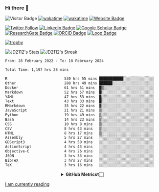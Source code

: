 ### Hi there 👋
![Visitor Badge](https://visitor-badge.laobi.icu/badge?page_id=JD2112.JD2112)
[![wakatime](https://github.com/JD2112/JD2112/actions/workflows/waka-readme.yml/badge.svg)](https://github.com/JD2112/JD2112/actions/workflows/waka-readme.yml)
[![wakatime](https://wakatime.com/badge/user/fe95275f-909a-4147-a45d-624981173898.svg)](https://wakatime.com/@fe95275f-909a-4147-a45d-624981173898)
[![Website Badge](https://img.shields.io/badge/website-informational?style=flat-square)](http://jyotirmoydas.netlify.app)

[![Twitter Follow](https://img.shields.io/twitter/follow/jyotirmoy21?style=social)](https://twitter.com/jyotirmoy21)
[![Linkedin Badge](https://img.shields.io/badge/-jyotirmoy-blue?style=plastic&logo=Linkedin&logoColor=white&link=https://www.linkedin.com/in/dasjyotirmoy/)](https://www.linkedin.com/in/dasjyotirmoy/)
[![Google Scholar Badge](https://img.shields.io/badge/-jyotirmoy-blue?style=plastic&logo=GoogleScholar&logoColor=white&link=https://scholar.google.se/citations?user=IMBYOv8AAAAJ&hl=en)](https://scholar.google.se/citations?user=IMBYOv8AAAAJ&hl=en)
[![ResearchGate Badge](https://img.shields.io/badge/-jyotirmoy-cyan?style=plastic&logo=ResearchGate&logoColor=white&link=https://www.researchgate.net/profile/Jyotirmoy-Das-3)](https://www.researchgate.net/profile/Jyotirmoy-Das-3)
[![ORCiD Badge](https://img.shields.io/badge/-jyotirmoy-green?style=plastic&logo=orcid&logoColor=white&link=https://orcid.org/0000-0002-5649-4658)](https://orcid.org/0000-0002-5649-4658)
[![Loop Badge](https://img.shields.io/badge/-jyotirmoy-orange?style=plastic&logo=Loop&logoColor=white&link=https://loop.frontiersin.org/people/1519976/overview)](https://loop.frontiersin.org/people/1519976/overview)

[![trophy](https://github-profile-trophy.vercel.app/?username=JD2112)](https://github.com/ryo-ma/github-profile-trophy)

<!--
**JD2112/JD2112** is a ✨ _special_ ✨ repository because its `README.md` (this file) appears on your GitHub profile.

Here are some ideas to get you started:

- 🔭 I’m currently working on ...
- 🌱 I’m currently learning ...
- 👯 I’m looking to collaborate on ...
- 🤔 I’m looking for help with ...
- 💬 Ask me about ...
- 📫 How to reach me: ...
- 😄 Pronouns: ...
- ⚡ Fun fact: ...
![JD2112's Top Languages](https://github-readme-stats.vercel.app/api/top-langs/?username=JD2112&theme=vue-dark&show_icons=true&hide_border=true&layout=compact)
-->
![JD2112's Stats](https://github-readme-stats.vercel.app/api?username=JD2112&theme=vue-dark&show_icons=true&hide_border=true&count_private=true)
![JD2112's Streak](https://github-readme-streak-stats.herokuapp.com/?user=JD2112&theme=vue-dark&hide_border=true)





<!--START_SECTION:waka-->

```txt
From: 28 February 2022 - To: 18 February 2024

Total Time: 1,197 hrs 28 mins

R                          530 hrs 55 mins ███████████░░░░░░░░░░░░░░   44.34 %
Other                      288 hrs 49 mins ██████░░░░░░░░░░░░░░░░░░░   24.12 %
Docker                     61 hrs 51 mins  █▒░░░░░░░░░░░░░░░░░░░░░░░   05.17 %
Markdown                   52 hrs 57 mins  █░░░░░░░░░░░░░░░░░░░░░░░░   04.42 %
YAML                       47 hrs 53 mins  █░░░░░░░░░░░░░░░░░░░░░░░░   04.00 %
Text                       43 hrs 33 mins  █░░░░░░░░░░░░░░░░░░░░░░░░   03.64 %
RMarkdown                  35 hrs 22 mins  ▓░░░░░░░░░░░░░░░░░░░░░░░░   02.95 %
JavaScript                 21 hrs 21 mins  ▒░░░░░░░░░░░░░░░░░░░░░░░░   01.78 %
Python                     19 hrs 49 mins  ▒░░░░░░░░░░░░░░░░░░░░░░░░   01.65 %
Bash                       14 hrs 23 mins  ▒░░░░░░░░░░░░░░░░░░░░░░░░   01.20 %
CSS                        10 hrs 8 mins   ▒░░░░░░░░░░░░░░░░░░░░░░░░   00.85 %
CSV                        8 hrs 43 mins   ▒░░░░░░░░░░░░░░░░░░░░░░░░   00.73 %
HTML                       8 hrs 17 mins   ▒░░░░░░░░░░░░░░░░░░░░░░░░   00.69 %
Assembly                   5 hrs 27 mins   ░░░░░░░░░░░░░░░░░░░░░░░░░   00.46 %
GDScript3                  4 hrs 50 mins   ░░░░░░░░░░░░░░░░░░░░░░░░░   00.40 %
ActionScript               4 hrs 43 mins   ░░░░░░░░░░░░░░░░░░░░░░░░░   00.39 %
Objective-C                4 hrs 26 mins   ░░░░░░░░░░░░░░░░░░░░░░░░░   00.37 %
JSON                       3 hrs 33 mins   ░░░░░░░░░░░░░░░░░░░░░░░░░   00.30 %
BibTeX                     3 hrs 27 mins   ░░░░░░░░░░░░░░░░░░░░░░░░░   00.29 %
TeX                        3 hrs 16 mins   ░░░░░░░░░░░░░░░░░░░░░░░░░   00.27 %
```

<!--END_SECTION:waka-->

<div align="center">
    <details>
        <summary><b>GitHub Metrics👇🏻</b></summary>
    <br>
        
[Get Details](https://metrics.lecoq.io/insights/JD2112)
    </details>
</div>

<a target="_blank" href="https://www.goodreads.com/user/show/21242415-jyotirmoy-das">I am currently reading</a>


